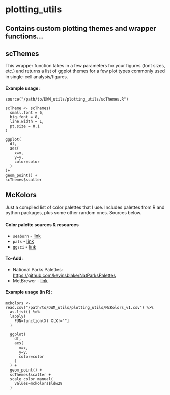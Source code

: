 # plotting_utils
## Contains custom plotting themes and wrapper functions...


## **scThemes**
This wrapper function takes in a few parameters for your figures (font sizes, etc.) and returns a list of ggplot themes for a few plot types commonly used in single-cell analysis/figures.

#### Example usage:
```
source("/path/to/DWM_utils/plotting_utils/scThemes.R")

scTheme <- scThemes(
  small.font = 6,
  big.font = 8,
  line.width = 1,
  pt.size = 0.1
)

ggplot(
  df,
  aes(
    x=x,
    y=y,
    color=color
  )
)+
geom_point() +
scThemes$scatter
```

## **McKolors**
Just a compiled list of color palettes that I use. Includes palettes from R and python packages, plus some other random ones. Sources below.
#### Color palette sources & resources
- `seaborn` - [link](https://seaborn.pydata.org/tutorial/color_palettes.html)
- `pals` - [link](https://cran.r-project.org/web/packages/pals/vignettes/pals_examples.html)
- `ggsci` -  [link](https://cran.r-project.org/web/packages/ggsci/vignettes/ggsci.html)

#### To-Add:
- National Parks Palettes: https://github.com/kevinsblake/NatParksPalettes
- MetBrewer - [link](https://github.com/BlakeRMills/MetBrewer)

#### Example usage (in R):
```
mckolors <- read.csv("/path/to/DWM_utils/plotting_utils/McKolors_v1.csv") %>%
  as.list() %>%
  lapply(
    FUN=function(X) X[X!=""]
  )

  ggplot(
    df,
    aes(
      x=x,
      y=y,
      color=color
    )
  ) +
  geom_point() +
  scThemes$scatter +
  scale_color_manual(
    values=mckolors$ldw29
  )
```
